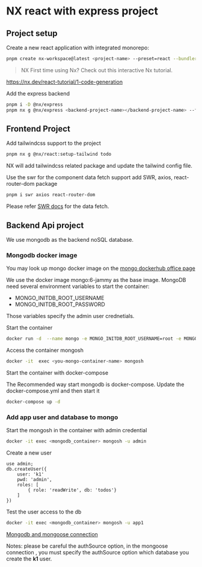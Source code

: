 # NX react with express project

## Project setup

Create a new react application with integrated monorepo:

```bash
pnpm create nx-workspace@latest <project-name> --preset=react --bundler=vite
```
 >  NX   First time using Nx? Check out this interactive Nx tutorial.

   https://nx.dev/react-tutorial/1-code-generation

Add the express backend

```bash
pnpm i -D @nx/express
pnpm nx g @nx/express <backend-project-name></backend-project-name> --frontendProject <frontend-Poject-name>

```

## Frontend Project 

Add tailwindcss support to the project
```bash
pnpm nx g @nx/react:setup-tailwind todo
```
NX will add tailwindcss related package and update the tailwind config file.

Use the swr for the component data fetch support
add SWR, axios, react-router-dom package
```bash
pnpm i swr axios react-router-dom
```
Please refer [SWR docs](https://swr.vercel.app/) for the data fetch.

## Backend Api project

We use mongodb as the backend noSQL database.

### Mongodb docker image
You may look up mongo docker image on the [mongo dockerhub office page](https://hub.docker.com/_/mongo)

We use the docker image mongo:6-jammy as the base image.
MongoDB need several environment variables to start the container:
 * MONGO_INITDB_ROOT_USERNAME
 * MONGO_INITDB_ROOT_PASSWORD
  
Those variables specify the admin user crednetials.

Start the container
```bash 
docker run -d  --name mongo -e MONGO_INITDB_ROOT_USERNAME=root -e MONGO_INITDB_ROOT_PASSWORD=<secret_pass> mongo:6-jammy 
```
Access the container mongosh
```bash
docker -it  exec <you-mongo-container-name> mongosh
```

Start the container with docker-compose

The Recommended way start mongodb is docker-compose.
Update the docker-compose.yml and then start it

```bash
docker-compose up -d
```

### Add app user and database to mongo

Start the mongosh in the container with admin credential
```bash
docker -it exec <mongodb_container> mongosh -u admin 
```

Create a new user

```mongosh
use admin;
db.createUser({
    user: 'k1'
    pwd: 'admin',
    roles: [
        { role: 'readWrite', db: 'todos'}
    ]
})
```

Test the user access to the db
```bash
docker -it exec <mongodb_container> mongosh -u app1 
```

[Mongodb and mongoose connection](https://mongoosejs.com/docs/connections.html#:~:text=You%20can%20connect%20to%20MongoDB%20with%20the%20mongoose.connect,databases%2C%20we%20recommend%20using%20127.0.0.1%20instead%20of%20localhost.)

Notes: please be careful the authSource option, in the mongoose connection , you must specify the authSource option which database you create the **k1** user.


